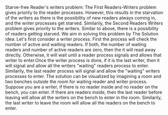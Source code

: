 Starve-free Reader's writers problem:
The First Readers-Writers problem gives priority to the reader processes. However, this results in the starvation of the writers as there is the possibility of new readers always coming in, and the writer processes get starved. Similarily, the Second Readers Writers problem gives priority to the writers. Similar to above, there is a possibility of readers getting starved. We aim in solving this problem by 
The Solution idea:
Let's first consider a writer process. First the process will check the number of active and waiting readers. If both, the number of waiting readers and number of active readers are zero, then the it will read away directly. Otherwise, it will wait until a reader process signals and allows that writer to enter.Once the writer process is done, if it is the last writer, then it will signal and allow all  the writers "waiting" readers process to enter. Similarily, the last reader process will signal and allow the "waiting" writers processes to enter. 
The solution can be visualized by imagining a room and two benches outside the room for waiting reader and writer process. Suppose you are a writer, if there is no reader inside and no reader on the bench, you can enter. If there are readers inside, then the last reader before leaving will allow all the writers on the bench to enter in the room. Similarily, the last writer to leave the room will allow all the readers on the bench to enter.
